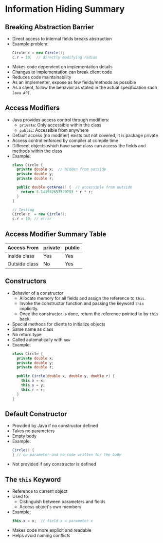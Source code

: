 # Information Hiding Summary

## Breaking Abstraction Barrier
- Direct access to internal fields breaks abstraction
- Example problem:
  ```java
  Circle c = new Circle();
  c.r = 10;  // directly modifying radius
  ```
- Makes code dependent on implementation details
- Changes to implementation can break client code
- Reduces code maintainability
- As an implementer, expose as few fields/methods as possible
- As a client, follow the behavior as stated in the actual specification such `Java API`.

## Access Modifiers
- Java provides access control through modifiers:
    - `private`: Only accessible within the class
    - `public`: Accessible from anywhere
- Default access (no modifier) exists but not covered, it is package private
- Access control enforced by compiler at compile time
- Different objects which have same class can access the fields and methods within the class
- Example:
  ```java
  class Circle {
    private double x;  // hidden from outside
    private double y;
    private double r;

    public double getArea() {  // accessible from outside
      return 3.141592653589793 * r * r;
    }
  }

  // Testing
  Circle c  = new Circle();
  c.r = 10; // error
  ```

## Access Modifier Summary Table
| Access From | private | public |
|-------------|---------|---------|
| Inside class | Yes | Yes |
| Outside class | No | Yes |

## Constructors
- Behavior of a constructor
    - Allocate memory for all fields and assign the reference to `this`.
    - Invoke the constructor function and passing the keyword `this` implicitly.
    - Once the constructor is done, return the reference pointed to by `this` back.
- Special methods for clients to initialize objects
- Same name as class
- No return type
- Called automatically with `new`
- Example:
  ```java
  class Circle {
    private double x;
    private double y;
    private double r;

    public Circle(double x, double y, double r) {
      this.x = x;
      this.y = y;
      this.r = r;
    }
  }
  ```

## Default Constructor
- Provided by Java if no constructor defined
- Takes no parameters
- Empty body
- Example:
  ```java
  Circle() {
  } // no parameter and no code written for the body
  ```
- Not provided if any constructor is defined

## The `this` Keyword
- Reference to current object
- Used to:
    - Distinguish between parameters and fields
    - Access object's own members
- Example:
  ```java
  this.x = x;  // field x = parameter x
  ```
- Makes code more explicit and readable
- Helps avoid naming conflicts
